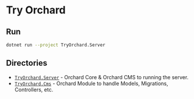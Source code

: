 # Try Orchard

## Run

```bash
dotnet run --project TryOrchard.Server
```

## Directories

- [`TryOrchard.Server`](/TryOrchard.Server) - Orchard Core & Orchard CMS to running the server.
- [`TryOrchard.Cms`](/TryOrchard.Cms) - Orchard Module to handle Models, Migrations, Controllers, etc.
